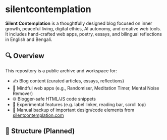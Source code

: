 # silentcontemplation

**Silent Contemplation** is a thoughtfully designed blog focused on inner growth, peaceful living, digital ethics, AI autonomy, and creative web tools. It includes hand-crafted web apps, poetry, essays, and bilingual reflections in English and Bengali.

## 🔍 Overview

This repository is a public archive and workspace for:

- ✍️ Blog content (curated articles, essays, reflections)
- 🧘 Mindful web apps (e.g., Randomiser, Meditation Timer, Mental Noise Remover)
- 🌐 Blogger-safe HTML/JS code snippets
- 🧪 Experimental features (e.g. label linker, reading bar, scroll top)
- 📁 Manual backup of important design/code elements from [silentcontemplation.com](https://www.silentcontemplation.com)

## 📂 Structure (Planned)

